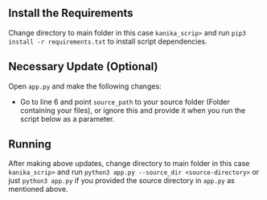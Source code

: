 ## Install the Requirements
Change directory to main folder in this case `kanika_scrip>` and run `pip3 install -r requirements.txt` to install script dependencies.

## Necessary Update (Optional)
Open `app.py` and make the following changes:
- Go to line 6 and point `source_path` to your source folder (Folder containing your files), or ignore this and provide it when you run the script below as a parameter.

## Running
After making above updates, change directory to main folder in this case `kanika_scrip>` and run `python3 app.py --source_dir <source-directory>` or just `python3 app.py` if you provided the source directory in `app.py` as mentioned above.


